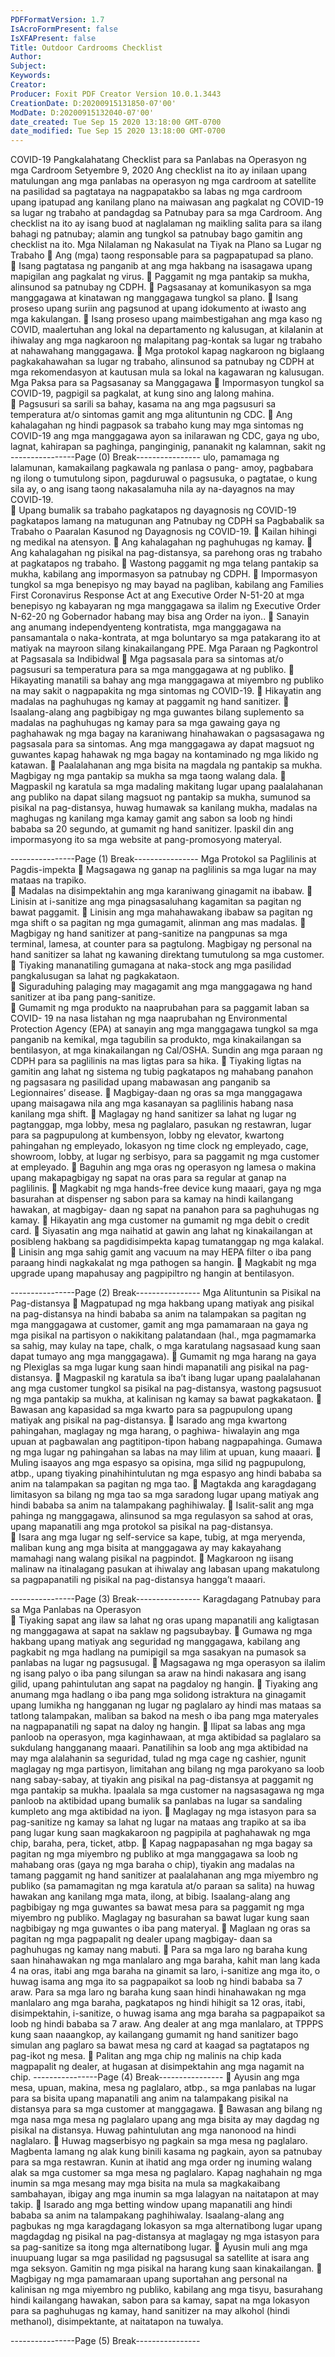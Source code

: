 ```yaml
---
PDFFormatVersion: 1.7
IsAcroFormPresent: false
IsXFAPresent: false
Title: Outdoor Cardrooms Checklist
Author: 
Subject: 
Keywords: 
Creator: 
Producer: Foxit PDF Creator Version 10.0.1.3443
CreationDate: D:20200915131850-07'00'
ModDate: D:20200915132040-07'00'
date_created: Tue Sep 15 2020 13:18:00 GMT-0700
date_modified: Tue Sep 15 2020 13:18:00 GMT-0700
---
```

 
COVID-19 Pangkalahatang Checklist 
para sa Panlabas na Operasyon ng mga Cardroom 
Setyembre 9, 2020 
Ang checklist na ito ay inilaan upang matulungan ang mga panlabas na operasyon ng mga 
cardroom at satellite na pasilidad sa pagtataya na nagpapatakbo sa labas ng mga cardroom 
upang ipatupad ang kanilang plano na maiwasan ang pagkalat ng COVID-19 sa lugar ng 
trabaho at pandagdag sa Patnubay para sa mga Cardroom. Ang checklist na ito ay isang 
buod at naglalaman ng maikling salita para sa ilang bahagi ng patnubay; alamin ang tungkol 
sa patnubay bago gamitin ang checklist na ito. 
Mga Nilalaman ng Nakasulat na Tiyak na Plano 
sa Lugar ng Trabaho 
 Ang (mga) taong responsable para sa pagpapatupad sa plano.  
 Isang pagtatasa ng panganib at ang mga hakbang na isasagawa upang 
mapigilan ang pagkalat ng virus. 
 Paggamit ng mga pantakip sa mukha, alinsunod sa patnubay ng CDPH. 
 Pagsasanay at komunikasyon sa mga manggagawa at kinatawan ng 
manggagawa tungkol sa plano. 
 Isang proseso upang suriin ang pagsunod at upang idokumento at iwasto ang 
mga kakulangan. 
 Isang proseso upang maimbestigahan ang mga kaso ng COVID, maalertuhan 
ang lokal na departamento ng kalusugan, at kilalanin at ihiwalay ang mga 
nagkaroon ng malapitang pag-kontak sa lugar ng trabaho at nahawahang 
manggagawa. 
 Mga protokol kapag nagkaroon ng biglaang pagkakahawahan sa lugar ng 
trabaho, alinsunod sa patnubay ng CDPH at mga rekomendasyon at kautusan 
mula sa lokal na kagawaran ng kalusugan. 
Mga Paksa para sa Pagsasanay sa 
Manggagawa 
 Impormasyon tungkol sa COVID-19, pagpigil sa pagkalat, at kung sino ang lalong 
mahina.  
 Pagsusuri sa sarili sa bahay, kasama na ang mga pagsusuri sa temperatura at/o 
sintomas gamit ang mga alituntunin ng CDC. 
 Ang kahalagahan ng hindi pagpasok sa trabaho kung may mga sintomas ng 
COVID-19 ang mga manggagawa ayon sa inilarawan ng CDC, gaya ng ubo, 
lagnat, kahirapan sa paghinga, panginginig, pananakit ng kalamnan, sakit ng 
----------------Page (0) Break----------------
ulo, pamamaga ng lalamunan, kamakailang pagkawala ng panlasa o pang-
amoy, pagbabara ng ilong o tumutulong sipon, pagduruwal o pagsusuka, o 
pagtatae, o kung sila ay, o ang isang taong nakasalamuha nila ay na-dayagnos 
na may COVID-19.  
 Upang bumalik sa trabaho pagkatapos ng dayagnosis ng COVID-19 pagkatapos 
lamang na matugunan ang Patnubay ng CDPH sa Pagbabalik sa Trabaho o 
Paaralan Kasunod ng Dayagnosis ng COVID-19. 
 Kailan hihingi ng medikal na atensyon. 
 Ang kahalagahan ng paghuhugas ng kamay. 
 Ang kahalagahan ng pisikal na pag-distansya, sa parehong oras ng trabaho at 
pagkatapos ng trabaho. 
 Wastong paggamit ng mga telang pantakip sa mukha, kabilang ang 
impormasyon sa patnubay ng CDPH. 
 Impormasyon tungkol sa mga benepisyo ng may bayad na pagliban, kabilang 
ang Families First Coronavirus Response Act at ang Executive Order N-51-20 at 
mga benepisyo ng kabayaran ng mga manggagawa sa ilalim ng Executive 
Order N-62-20 ng Gobernador habang may bisa ang Order na iyon.. 
 Sanayin ang anumang independyenteng kontratista, mga manggagawa na 
pansamantala o naka-kontrata, at mga boluntaryo sa mga patakarang ito at 
matiyak na mayroon silang kinakailangang PPE. 
Mga Paraan ng Pagkontrol at Pagsasala sa 
Indibidwal 
 Mga pagsasala para sa sintomas at/o pagsusuri sa temperatura para sa mga 
manggagawa at ng publiko. 
 Hikayating manatili sa bahay ang mga manggagawa at miyembro ng publiko 
na may sakit o nagpapakita ng mga sintomas ng COVID-19. 
 Hikayatin ang madalas na paghuhugas ng kamay at paggamit ng hand sanitizer. 
 Isaalang-alang ang pagbibigay ng mga guwantes bilang suplemento sa 
madalas na paghuhugas ng kamay para sa mga gawaing gaya ng 
paghahawak ng mga bagay na karaniwang hinahawakan o pagsasagawa ng 
pagsasala para sa sintomas. Ang mga manggagawa ay dapat magsuot ng 
guwantes kapag hahawak ng mga bagay na kontaminado ng mga likido ng 
katawan. 
 Paalalahanan ang mga bisita na magdala ng pantakip sa mukha. Magbigay ng 
mga pantakip sa mukha sa mga taong walang dala. 
 Magpaskil ng karatula sa mga madaling makitang lugar upang paalalahanan 
ang publiko na dapat silang magsuot ng pantakip sa mukha, sumunod sa pisikal 
na pag-distansya, huwag humawak sa kanilang mukha, madalas na maghugas 
ng kanilang mga kamay gamit ang sabon sa loob ng hindi bababa sa 20 
segundo, at gumamit ng hand sanitizer. Ipaskil din ang impormasyong ito sa mga 
website at pang-promosyong materyal. 
 
 
----------------Page (1) Break----------------
Mga Protokol sa Paglilinis at Pagdis-impekta 
 Magsagawa ng ganap na paglilinis sa mga lugar na may mataas na trapiko.  
 Madalas na disimpektahin ang mga karaniwang ginagamit na ibabaw. 
 Linisin at i-sanitize ang mga pinagsasaluhang kagamitan sa pagitan ng bawat 
paggamit. 
 Linisin ang mga mahahawakang ibabaw sa pagitan ng mga shift o sa pagitan 
ng mga gumagamit, alinman ang mas madalas. 
 Magbigay ng hand sanitizer at pang-sanitize na pangpunas sa mga terminal, 
lamesa, at counter para sa pagtulong. Magbigay ng personal na hand sanitizer 
sa lahat ng kawaning direktang tumutulong sa mga customer. 
 Tiyaking mananatiling gumagana at naka-stock ang mga pasilidad 
pangkalusugan sa lahat ng pagkakataon.  
 Siguraduhing palaging may magagamit ang mga manggagawa ng hand 
sanitizer at iba pang pang-sanitize.  
 Gumamit ng mga produkto na naaprubahan para sa paggamit laban sa COVID-
19 na nasa listahan ng mga naaprubahan ng Environmental Protection Agency 
(EPA) at sanayin ang mga manggagawa tungkol sa mga panganib na kemikal, 
mga tagubilin sa produkto, mga kinakailangan sa bentilasyon, at mga 
kinakailangan ng Cal/OSHA. Sundin ang mga paraan ng CDPH para sa paglilinis 
na mas ligtas para sa hika. 
 Tiyaking ligtas na gamitin ang lahat ng sistema ng tubig pagkatapos ng 
mahabang panahon ng pagsasara ng pasilidad upang mabawasan ang 
panganib sa Legionnaires’ disease. 
 Magbigay-daan ng oras sa mga manggagawa upang maisagawa nila ang mga 
kasanayan sa paglilinis habang nasa kanilang mga shift. 
 Maglagay ng hand sanitizer sa lahat ng lugar ng pagtanggap, mga lobby, mesa 
ng paglalaro, pasukan ng restawran, lugar para sa pagpupulong at 
kumbensyon, lobby ng elevator, kwartong pahingahan ng empleyado, lokasyon 
ng time clock ng empleyado, cage, showroom, lobby, at lugar ng serbisyo, para 
sa paggamit ng mga customer at empleyado. 
 Baguhin ang mga oras ng operasyon ng lamesa o makina upang 
makapagbigay ng sapat na oras para sa regular at ganap na paglilinis. 
 Magkabit ng mga hands-free device kung maaari, gaya ng mga basurahan at 
dispenser ng sabon para sa kamay na hindi kailangang hawakan, at magbigay-
daan ng sapat na panahon para sa paghuhugas ng kamay. 
 Hikayatin ang mga customer na gumamit ng mga debit o credit card. 
 Siyasatin ang mga naihatid at gawin ang lahat ng kinakailangan at posibleng 
hakbang sa pagdidisimpekta kapag tumatanggap ng mga kalakal. 
 Linisin ang mga sahig gamit ang vacuum na may HEPA filter o iba pang paraang 
hindi nagkakalat ng mga pathogen sa hangin. 
 Magkabit ng mga upgrade upang mapahusay ang pagpipiltro ng hangin at 
bentilasyon. 
 
----------------Page (2) Break----------------
Mga Alituntunin sa Pisikal na Pag-distansya 
 Magpatupad ng mga hakbang upang matiyak ang pisikal na pag-distansya na 
hindi bababa sa anim na talampakan sa pagitan ng mga manggagawa at 
customer, gamit ang mga pamamaraan na gaya ng mga pisikal na partisyon o 
nakikitang palatandaan (hal., mga pagmamarka sa sahig, may kulay na tape, 
chalk, o mga karatulang nagsasaad kung saan dapat tumayo ang mga 
manggagawa). 
 Gumamit ng mga harang na gaya ng Plexiglas sa mga lugar kung saan hindi 
mapanatili ang pisikal na pag-distansya. 
 Magpaskil ng karatula sa iba’t ibang lugar upang paalalahanan ang mga 
customer tungkol sa pisikal na pag-distansya, wastong pagsusuot ng mga 
pantakip sa mukha, at kalinisan ng kamay sa bawat pagkakataon. 
 Bawasan ang kapasidad sa mga kwarto para sa pagpupulong upang matiyak 
ang pisikal na pag-distansya. 
 Isarado ang mga kwartong pahingahan, maglagay ng mga harang, o paghiwa-
hiwalayin ang mga upuan at pagbawalan ang pagtitipon-tipon habang 
nagpapahinga. Gumawa ng mga lugar ng pahingahan sa labas na may lilim at 
upuan, kung maaari. 
 Muling isaayos ang mga espasyo sa opisina, mga silid ng pagpupulong, atbp., 
upang tiyaking pinahihintulutan ng mga espasyo ang hindi bababa sa anim na 
talampakan sa pagitan ng mga tao. 
 Magtakda ang karagdagang limitasyon sa bilang ng mga tao sa mga saradong 
lugar upang matiyak ang hindi bababa sa anim na talampakang paghihiwalay. 
 Isalit-salit ang mga pahinga ng manggagawa, alinsunod sa mga regulasyon sa 
sahod at oras, upang mapanatili ang mga protokol sa pisikal na pag-distansya.  
 Isara ang mga lugar ng self-service sa kape, tubig, at mga meryenda, maliban 
kung ang mga bisita at manggagawa ay may kakayahang mamahagi nang 
walang pisikal na pagpindot. 
 Magkaroon ng iisang malinaw na itinalagang pasukan at ihiwalay ang labasan 
upang makatulong sa pagpapanatili ng pisikal na pag-distansya hangga’t 
maaari. 
  
----------------Page (3) Break----------------
Karagdagang Patnubay para sa Mga Panlabas 
na Operasyon  
 Tiyaking sapat ang ilaw sa lahat ng oras upang mapanatili ang kaligtasan ng 
manggagawa at sapat na saklaw ng pagsubaybay. 
 Gumawa ng mga hakbang upang matiyak ang seguridad ng manggagawa, 
kabilang ang pagkabit ng mga hadlang na pumipigil sa mga sasakyan na 
pumasok sa panlabas na lugar ng pagsusugal. 
 Magsagawa ng mga operasyon sa ilalim ng isang palyo o iba pang silungan sa 
araw na hindi nakasara ang isang gilid, upang pahintulutan ang sapat na 
pagdaloy ng hangin. 
 Tiyaking ang anumang mga hadlang o iba pang mga solidong istraktura na 
ginagamit upang lumikha ng hangganan ng lugar ng paglalaro ay hindi mas 
mataas sa tatlong talampakan, maliban sa bakod na mesh o iba pang mga 
materyales na nagpapanatili ng sapat na daloy ng hangin. 
 Ilipat sa labas ang mga panloob na operasyon, mga kaginhawaan, at mga 
aktibidad sa paglalaro sa sukdulang hangganang maaari. Panatilihin sa loob 
ang mga aktibidad na may mga alalahanin sa seguridad, tulad ng mga cage ng 
cashier, ngunit maglagay ng mga partisyon, limitahan ang bilang ng mga 
parokyano sa loob nang sabay-sabay, at tiyakin ang pisikal na pag-distansya at 
paggamit ng mga pantakip sa mukha. Ipaalala sa mga customer na 
nagsasagawa ng mga panloob na aktibidad upang bumalik sa panlabas na 
lugar sa sandaling kumpleto ang mga aktibidad na iyon. 
 Maglagay ng mga istasyon para sa pag-sanitize ng kamay sa lahat ng lugar na 
mataas ang trapiko at sa iba pang lugar kung saan magkakaroon ng pagpipila 
at paghahawak ng mga chip, baraha, pera, ticket, atbp. 
 Kapag nagpapasahan ng mga bagay sa pagitan ng mga miyembro ng publiko 
at mga manggagawa sa loob ng mahabang oras (gaya ng mga baraha o 
chip), tiyakin ang madalas na tamang paggamit ng hand sanitizer at 
paalalahanan ang mga miyembro ng publiko (sa pamamagitan ng mga 
karatula at/o paraan sa salita) na huwag hawakan ang kanilang mga mata, 
ilong, at bibig. Isaalang-alang ang pagbibigay ng mga guwantes sa bawat 
mesa para sa paggamit ng mga miyembro ng publiko. Maglagay ng basurahan 
sa bawat lugar kung saan nagbibigay ng mga guwantes o iba pang materyal. 
 Maglaan ng oras sa pagitan ng mga pagpapalit ng dealer upang magbigay-
daan sa paghuhugas ng kamay nang mabuti. 
 Para sa mga laro ng baraha kung saan hinahawakan ng mga manlalaro ang 
mga baraha, kahit man lang kada 4 na oras, itabi ang mga baraha na ginamit 
sa laro, i-sanitize ang mga ito, o huwag isama ang mga ito sa pagpapaikot sa 
loob ng hindi bababa sa 7 araw. Para sa mga laro ng baraha kung saan hindi 
hinahawakan ng mga manlalaro ang mga baraha, pagkatapos ng hindi hihigit 
sa 12 oras, itabi, disimpektahin, i-sanitize, o huwag isama ang mga baraha sa 
pagpapaikot sa loob ng hindi bababa sa 7 araw. Ang dealer at ang mga 
manlalaro, at TPPPS kung saan naaangkop, ay kailangang gumamit ng hand 
sanitizer bago simulan ang paglaro sa bawat mesa ng card at kaagad sa 
pagtatapos ng pag-ikot ng mesa. 
 Palitan ang mga chip ng malinis na chip kada magpapalit ng dealer, at hugasan 
at disimpektahin ang mga nagamit na chip. 
----------------Page (4) Break----------------
 Ayusin ang mga mesa, upuan, makina, mesa ng paglalaro, atbp., sa mga 
panlabas na lugar para sa bisita upang mapanatili ang anim na talampakang 
pisikal na distansya para sa mga customer at manggagawa. 
 Bawasan ang bilang ng mga nasa mga mesa ng paglalaro upang ang mga 
bisita ay may dagdag ng pisikal na distansya. Huwag pahintulutan ang mga 
nanonood na hindi naglalaro. 
 Huwag magserbisyo ng pagkain sa mga mesa ng paglalaro. Magbenta lamang 
ng alak kung binili kasama ng pagkain, ayon sa patnubay para sa mga 
restawran. Kunin at ihatid ang mga order ng inuming walang alak sa mga 
customer sa mga mesa ng paglalaro. Kapag naghahain ng mga inumin sa mga 
mesang may mga bisita na mula sa magkakaibang sambahayan, ibigay ang 
mga inumin sa mga lalagyan na naitatapon at may takip. 
 Isarado ang mga betting window upang mapanatili ang hindi bababa sa anim 
na talampakang paghihiwalay. Isaalang-alang ang pagbukas ng mga 
karagdagang lokasyon sa mga alternatibong lugar upang magdagdag ng 
pisikal na pag-distansya at maglagay ng mga istasyon para sa pag-sanitize sa 
itong mga alternatibong lugar. 
 Ayusin muli ang mga inuupuang lugar sa mga pasilidad ng pagsusugal sa 
satellite at isara ang mga seksyon. Gamitin ng mga pisikal na harang kung saan 
kinakailangan. 
 Magbigay ng mga pamamaraan upang suportahan ang personal na kalinisan 
ng mga miyembro ng publiko, kabilang ang mga tisyu, basurahang hindi 
kailangang hawakan, sabon para sa kamay, sapat na mga lokasyon para sa 
paghuhugas ng kamay, hand sanitizer na may alkohol (hindi methanol), 
disimpektante, at naitatapon na tuwalya.   
 
----------------Page (5) Break----------------

